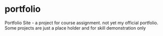 # portfolio
Portfolio Site - a project for course assignment. not yet my official portfolio. Some projects are just a place holder and for skill demonstration only
